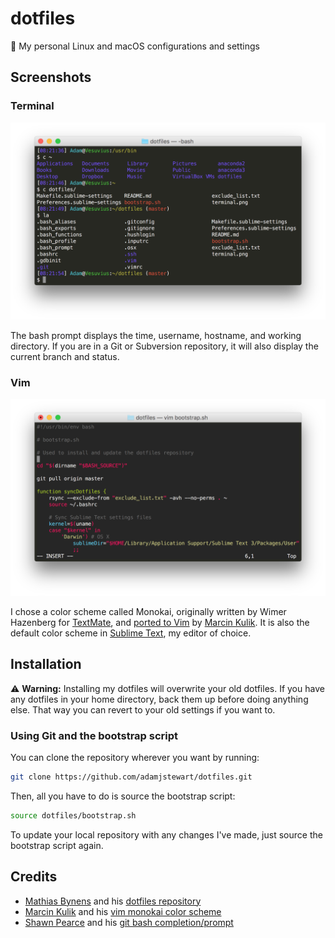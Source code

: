 # dotfiles

:wrench: My personal Linux and macOS configurations and settings

## Screenshots

### Terminal

![Terminal Screenshot](screenshots/terminal.png)

The bash prompt displays the time, username, hostname, and working directory. If you are in a Git or Subversion repository, it will also display the current branch and status.

### Vim

![Vim Screenshot](screenshots/vim.png)

I chose a color scheme called Monokai, originally written by Wimer Hazenberg for [TextMate](https://macromates.com/), and [ported to Vim](https://github.com/sickill/vim-monokai) by [Marcin Kulik](http://ku1ik.com/). It is also the default color scheme in [Sublime Text](https://www.sublimetext.com/), my editor of choice.

## Installation

:warning: **Warning:** Installing my dotfiles will overwrite your old dotfiles. If you have any dotfiles in your home directory, back them up before doing anything else. That way you can revert to your old settings if you want to.

### Using Git and the bootstrap script

You can clone the repository wherever you want by running:

```bash
git clone https://github.com/adamjstewart/dotfiles.git
```

Then, all you have to do is source the bootstrap script:

```bash
source dotfiles/bootstrap.sh
```

To update your local repository with any changes I've made, just source the bootstrap script again.

## Credits

* [Mathias Bynens](https://mathiasbynens.be) and his [dotfiles repository](https://github.com/mathiasbynens/dotfiles)
* [Marcin Kulik](http://ku1ik.com/) and his [vim monokai color scheme](https://github.com/sickill/vim-monokai)
* [Shawn Pearce](https://github.com/spearce) and his [git bash completion/prompt](https://github.com/git/git/tree/master/contrib/completion)

